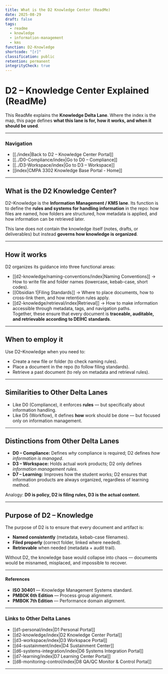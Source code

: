 ```yaml
---
title: What is the D2 Knowledge Center (ReadMe)
date: 2025-08-29
draft: false
tags:
  - readme
  - knowledge
  - information-management
  - kms
function: D2-Knowledge
shortcode: "[r]"
classification: public
retention: permanent
integrityCheck: true
---
```

# D2 – Knowledge Center Explained (ReadMe)

This ReadMe explains the **Knowledge Delta Lane**. Where the index is the map, this page defines **what this lane is for, how it works, and when it should be used**.  

---

### Navigation

- [[./index|Back to D2 – Knowledge Center Portal]]  
- [[../D0-Compliance/index|Go to D0 – Compliance]]  
- [[../D3-Workspace/index|Go to D3 – Workspace]]  
- [[index|CMPA 3302 Knowledge Base Portal - Home]]

---

## What is the D2 Knowledge Center?

D2–Knowledge is the **Information Management / KMS lane**. Its function is to define the **rules and systems for handling information** in the repo: how files are named, how folders are structured, how metadata is applied, and how information can be retrieved later.  

This lane does not contain the knowledge itself (notes, drafts, or deliverables) but instead **governs how knowledge is organized**.  

---

## How it works

D2 organizes its guidance into three functional areas:  

- [[d2-knowledge/naming-conventions/index|Naming Conventions]] → How to write file and folder names (lowercase, kebab-case, short codes).  
- [[Obsidian 1|Filing Standards]] → Where to place documents, how to cross-link them, and how retention rules apply.  
- [[d2-knowledge/retrieval/index|Retrieval]] → How to make information accessible through metadata, tags, and navigation paths.  
Together, these ensure that every document is **traceable, auditable, and retrievable according to DEIHC standards**.

---

## When to employ it

Use D2–Knowledge when you need to:  
- Create a new file or folder (to check naming rules).  
- Place a document in the repo (to follow filing standards).  
- Retrieve a past document (to rely on metadata and retrieval rules).  

---

## Similarities to Other Delta Lanes

- Like D0 (Compliance), it enforces **rules** — but specifically about information handling.  
- Like D5 (Workflow), it defines **how** work should be done — but focused only on information management.  

---

## Distinctions from Other Delta Lanes

- **D0 – Compliance:** Defines *why* compliance is required; D2 defines *how information is managed*.  
- **D3 – Workspace:** Holds actual work products; D2 only defines *information management rules*.  
- **D7 – Learning:** Improves how the student works; D2 ensures that information products are always organized, regardless of learning method.  

Analogy: **D0 is policy, D2 is filing rules, D3 is the actual content.**

---

## Purpose of D2 – Knowledge

The purpose of D2 is to ensure that every document and artifact is:  
- **Named consistently** (metadata, kebab-case filenames).  
- **Filed properly** (correct folder, linked where needed).  
- **Retrievable** when needed (metadata + audit trail).  

Without D2, the knowledge base would collapse into chaos — documents would be misnamed, misplaced, and impossible to recover.  

---
#### **References**

- **ISO 30401** — Knowledge Management Systems standard.  
- **PMBOK 6th Edition** — Process group alignment.  
- **PMBOK 7th Edition** — Performance domain alignment.  

---
### Links to Other Delta Lanes  

- [[d1-personal/index|D1 Personal Portal]]  
- [[d2-knowledge/index|D2 Knowledge Center Portal]]
- [[d3-workspace/index|D3 Workspace Portal]] 
- [[d4-sustainment/index|D4 Sustainment Center]]  
- [[d6-systems-integration/index|D6 Systems Integration Portal]]  
- [[d7-learning/index|D7 Learning Center Portal]]  
- [[d8-monitoring-control/index|D8 QA/QC Monitor & Control Portal]]  

---
